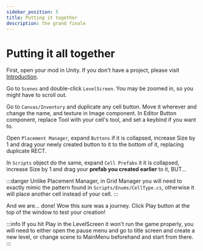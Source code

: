 ```yaml
---
sidebar_position: 5
title: Putting it together
description: the grand finale
---
```


# Putting it all together

First, open your mod in Unity. If you don't have a project, please visit [Introduction](../intro).

Go to `Scenes` and double-click `LevelScreen`. You may be zoomed in, so you might have to scroll out.

Go to `Canvas/Inventory` and duplicate any cell button. Move it wherever and change the name, and texture in Image component. In Editor Button component, replace Tool with your cell's tool, and set a keybind if you want to.

Open `Placement Manager`, expand `Buttons` if it is collapsed, increase Size by 1 and drag your newly created button to it to the bottom of it, replacing duplicate RECT.

In `Scripts` object do the same, expand `Cell Prefabs` it it is collapsed, increase Size by 1 and drag your **prefab you created earlier** to it, BUT...

:::danger
Unlike Placement Manager, in Grid Manager you will need to exactly mimic the pattern found in `Scripts/Enums/CellType.cs`, otherwise it will place another cell instead of your cell.
:::

And we are... done! Wow this sure was a journey. Click Play button at the top of the window to test your creation!

:::info
If you hit Play in the LevelScreen it won't run the game properly, you will need to either open the pause menu and go to title screen and create a new level, or change scene to MainMenu beforehand and start from there.
:::